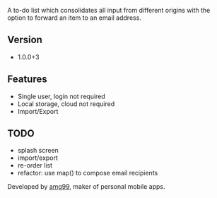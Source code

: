A to-do list which consolidates all input from different origins
with the option to forward an item to an email address.

## Version
- 1.0.0+3

## Features

- Single user, login not required
- Local storage, cloud not required
- Import/Export

## TODO

- splash screen
- import/export
- re-order list
- refactor: use map() to compose email recipients

Developed by [amg99](https://amg99.com), maker of personal mobile apps.
